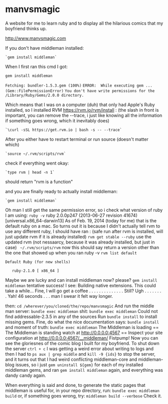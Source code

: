 manvsmagic
==========

A website for me to learn ruby and to display all the hilarious comics that my boyfriend thinks up.

http://www.manvsmagic.com 

If you don't have middleman installed:

	`gem install middleman`

When I first ran this cmd I got: 

`gem install middleman` 

`Fetching: bundler-1.5.3.gem (100%)`
`ERROR:  While executing gem ... (Gem::FilePermissionError)`
`You don't have write permissions for the /Library/Ruby/Gems/2.0.0 directory.`


Which means that I was on a computer (duh) that only had Apple's Ruby installed, so I installed RVM https://rvm.io/rvm/install :
(the slash in front is important, you can remove the --trace, i just like knowing all the information if something goes wrong, which it inevitably does)

	`\curl -sSL https://get.rvm.io | bash -s -- --trace`
	
After you either have to restart terminal or run source (doesn't matter which)

	`source ~/.rvm/scripts/rvm`
	
check if everything went okay:

	`type rvm | head -n 1`
	
should return "rvm is a function"

and you are finally ready to actually install middleman:

	`gem install middleman`
	
Oh man I still get the same permission error, so i  check what version of ruby I am using:
	 `ruby -v`
	ruby 2.0.0p247 (2013-06-27 revision 41674) [universal.x86_64-darwin13]
As of Feb. 19, 2014 (today for me) that is the default ruby on a mac.
So turns out it is because I didn't actually tell rvm to use any different ruby, I should have ran :
(safe run after rvm is installed, will just update rvm if it is already installed)
	`rvm get stable --ruby`
use the updated rvm (not nessaarcy, because it was already installed, but just in case)	
	` ~/.rvm/scripts/rvm`
now this should say return a version other than the one that showed up when you ran ruby -v
	`rvm list default`

	Default Ruby (for new shells)

	   ruby-2.1.0 [ x86_64 ]
Maybe we are lucky and can install middleman now? please?
	`gem install middleman`
tentative success! I see:
	Building native extensions.  This could take a while...	
Fine, I will go get a coffee . . . . . 
. . . . . . . . . 
Still? 
Ugh
. . . . . . . .
Yah! 46 seconds . . . man I swear it felt way longer.

then: 
	`cd /wherever/you/cloned/the/repo/manvsmagic`
And run the middle man server:
	`bundle exec middleman`
shit:
	`bundle exec middleman`
	Could not find addressable-2.3.5 in any of the sources
	Run `bundle install` to install missing gems.
Fine, do what the nice documentation says:
	`bundle install`
and moment of truth:
	`bundle exec middleman`
	 The Middleman is loading
	== The Middleman is standing watch at http://0.0.0.0:4567
	== Inspect your site configuration at http://0.0.0.0:4567/__middleman/
Fistpump!
	Now you can see the gloriesnes of the comic blog I built for my boyfriend.
To shut down the server 
	`ctrl + c`
I was getting a weird error about writing to logs and then I had to `ps aux | grep middle` and `kill -9 {ids}`  to stop the server, and it turns out that I had weird conflicting middleman-core and middleman-blog issues, so i just `gem uninstall ${gem}` for each of my installed middleman gems, and ran `gem install middleman` again, and everything was dandy candy again.

When everything is said and done, to generate the static pages that middleman is useful for, in your repo directory, run:
	`bundle exec middleman build`
	or, if something goes wrong, try:
	`middleman build --verbose`
Check it.
